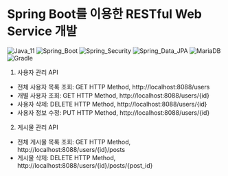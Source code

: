 # Spring Boot를 이용한 RESTful Web Service 개발

![Java_11](https://img.shields.io/badge/java-v11-red?logo=java&style=flat-square&logoColor=white)
![Spring_Boot](https://img.shields.io/badge/Spring_Boot-v2.5.0-6DB33F.svg?logo=spring&style=flat-square&logoColor=white)
![Spring_Security](https://img.shields.io/badge/Spring_Security-6DB33F.svg?style=flat-square&logo=spring&logoColor=white)
![Spring_Data_JPA](https://img.shields.io/badge/Spring_Data_JPA-6DB33F.svg?style=flat-square&logo=spring&logoColor=white)
![MariaDB](https://img.shields.io/badge/MariaDB-003545.svg?style=flat-square&logo=MariaDB&logoColor=white)
![Gradle](https://img.shields.io/badge/Gradle-02303A.svg?style=flat-square&logo=Gradle&logoColor=white)

1. 사용자 관리 API
* 전체 사용자 목록 조회: GET HTTP Method, http://localhost:8088/users
* 개별 사용자 조회: GET HTTP Method, http://localhost:8088/users/{id}
* 사용자 삭제: DELETE HTTP Method, http://localhost:8088/users/{id}
* 사용자 정보 수정: PUT HTTP Method, http://localhost:8088/users/{id}

2. 게시물 관리 API
* 전체 게시물 목록 조회: GET HTTP Method, http://localhost:8088/users/{id}/posts
* 게시물 삭제: DELETE HTTP Method, http://localhost:8088/users/{id}/posts/{post_id}